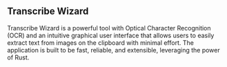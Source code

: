 ## Transcribe Wizard

Transcribe Wizard is a powerful tool with Optical Character Recognition (OCR) and an intuitive graphical user interface that allows users to easily extract text from images on the clipboard with minimal effort. The application is built to be fast, reliable, and extensible, leveraging the power of Rust.

